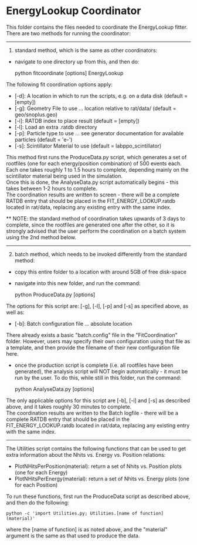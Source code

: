 # EnergyLookup Coordinator
This folder contains the files needed to coordinate the EnergyLookup fitter.  
There are two methods for running the coordinator:

-------------------------

1) standard method, which is the same as other coordinators:
- navigate to one directory up from this, and then do:

    python fitcoordinate [options] EnergyLookup

The following fit coordination options apply:
- [-d]: A location in which to run the scripts, e.g. on a data disk (default = [empty])
- [-g]: Geometry File to use ... location relative to rat/data/ (default = geo/snoplus.geo)
- [-i]: RATDB index to place result (default = [empty])
- [-l]: Load an extra .ratdb directory
- [-p]: Particle type to use ... see generator documentation for available particles (default = 'e-')
- [-s]: Scintillator Material to use (default = labppo_scintillator)

This method first runs the ProduceData.py script, which generates a set of rootfiles (one for each energy/position combination) of 500 events each.  Each one takes roughly 1 to 1.5 hours to complete, depending mainly on the scintillator material being used in the simulation.  
Once this is done, the AnalyseData.py script automatically begins - this takes between 1-2 hours to complete.  
The coordination results are written to screen - there will be a complete RATDB entry that should be placed in the FIT_ENERGY_LOOKUP.ratdb located in rat/data, replacing any existing entry with the same index.  

** NOTE: the standard method of coordination takes upwards of 3 days to complete, since the rootfiles are generated one after the other, so it is strongly advised that the user perform the coordination on a batch system using the 2nd method below.

-------------------------

2) batch method, which needs to be invoked differently from the standard method:
- copy this entire folder to a location with around 5GB of free disk-space
- navigate into this new folder, and run the command:

    python ProduceData.py [options]

The options for this script are: [-g], [-l], [-p] and [-s] as specified above, as well as:
- [-b]: Batch configuration file ... absolute location

There already exists a basic "batch.config" file in the "FitCoordination" folder.  However, users may specify their own configuration using that file as a template, and then provide the filename of their new configuration file here.  

- once the production script is complete (i.e. all rootfiles have been generated), the analysis script will NOT begin automatically - it must be run by the user.  To do this, while still in this folder, run the command:

    python AnalyseData.py [options]

The only applicable options for this script are [-b], [-i] and [-s] as described above, and it takes roughly 30 minutes to complete.  
The coordination results are written to the Batch logfile - there will be a complete RATDB entry that should be placed in the FIT_ENERGY_LOOKUP.ratdb located in rat/data, replacing any existing entry with the same index.  

-------------------------

The Utilities script contains the following functions that can be used to get extra information about the Nhits vs. Energy vs. Position relations:  
- PlotNHitsPerPosition(material): return a set of Nhits vs. Position plots (one for each Energy)  
- PlotNHitsPerEnergy(material): return a set of Nhits vs. Energy plots (one for each Position)  

To run these functions, first run the ProduceData script as described above, and then do the following:

    python -c 'import Utilities.py; Utilities.[name of function](material)'

where the [name of function] is as noted above, and the "material" argument is the same as that used to produce the data.

